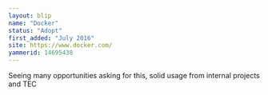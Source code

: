 ```yaml
---
layout: blip
name: "Docker"
status: "Adopt"
first_added: "July 2016"
site: https://www.docker.com/
yammerid: 14695438
---
```

Seeing many opportunities asking for this, solid usage from internal projects and TEC